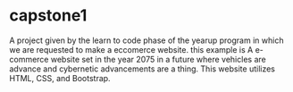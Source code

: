 # capstone1
A project given by the learn to code phase of the yearup program in which we are requested to make a eccomerce website. this example is A e-commerce website set in the year 2075 in a future where vehicles are advance and cybernetic advancements are a thing. This website utilizes HTML, CSS, and Bootstrap. 

 
 
